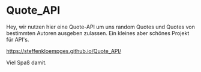 # Quote_API

Hey, wir nutzen hier eine Quote-API um uns random Quotes und Quotes von bestimmten Autoren ausgeben zulassen. Ein kleines aber schönes Projekt für API's.

https://steffenkloempges.github.io/Quote_API/

Viel Spaß damit.
